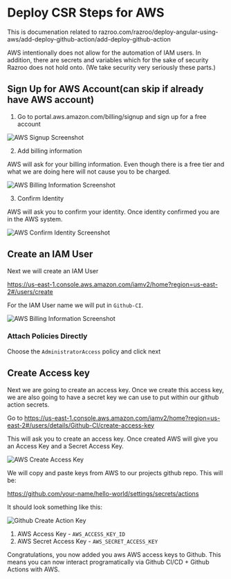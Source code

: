 # Deploy CSR Steps for AWS

This is documenation related to razroo.com/razroo/deploy-angular-using-aws/add-deploy-github-action/add-deploy-github-action

AWS intentionally does not allow for the automation of IAM users. In addition, there
are secrets and variables which for the sake of security Razroo does not hold onto. 
(We take security very seriously these parts.)

## Sign Up for AWS Account(can skip if already have AWS account)

1. Go to portal.aws.amazon.com/billing/signup and sign up for a free account

![AWS Signup Screenshot](cdn.razroo.com/aws-csr-walkthrough/aws-signup-screenshot.png)

2. Add billing information

AWS will ask for your billing information. Even though there is a free tier and what we are doing 
here will not cause you to be charged.

![AWS Billing Information Screenshot](cdn.razroo.com/aws-csr-walkthrough/aws-billing-information.png)

3. Confirm Identity

AWS will ask you to confirm your identity. Once identity confirmed you are in the AWS system.

![AWS Confirm Identity Screenshot](cdn.razroo.com/aws-csr-walkthrough/confirm-identity-screenshot.png)

## Create an IAM User 

Next we will create an IAM User 

https://us-east-1.console.aws.amazon.com/iamv2/home?region=us-east-2#/users/create

For the IAM User name we will put in `Github-CI`.

![AWS Billing Information Screenshot](https://razroo.b-cdn.net/aws-csr-walkthrough/aws-billing-information.png)

### Attach Policies Directly

Choose the `AdministratorAccess` policy and click next

## Create Access key

Next we are going to create an access key. Once we create this access key, we are also going to have a secret key we 
can use to put within our github action secrets.

Go to https://us-east-1.console.aws.amazon.com/iamv2/home?region=us-east-2#/users/details/Github-CI/create-access-key

This will ask you to create an access key. Once created AWS will give you an Access Key and a Secret Access Key.

![AWS Create Access Key](https://cdn.razroo.com/aws-csr-walkthrough/github-create-action-key-button.png)

We will copy and paste keys from AWS to our projects github repo. This will be: 

https://github.com/your-name/hello-world/settings/secrets/actions

It should look something like this: 

![Github Create Action Key](https://razroo.b-cdn.net/aws-csr-walkthrough/github-create-action-key.png)

1. AWS Access Key - `AWS_ACCESS_KEY_ID`
2. AWS Secret Access Key - `AWS_SECRET_ACCESS_KEY`

Congratulations, you now added you aws AWS access keys to Github. This means you can now interact programatically via 
Github CI/CD + Github Actions with AWS.